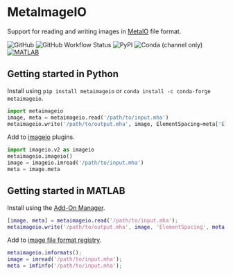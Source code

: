 # MetaImageIO

Support for reading and writing images in [MetaIO](https://itk.org/Wiki/ITK/MetaIO/Documentation) file format.

![GitHub](https://img.shields.io/github/license/auneri/MetaImageIO)
![GitHub Workflow Status](https://img.shields.io/github/actions/workflow/status/auneri/MetaImageIO/main.yml)
![PyPI](https://img.shields.io/pypi/v/metaimageio)
![Conda (channel only)](https://img.shields.io/conda/vn/conda-forge/MetaImageIO)
[![MATLAB](https://www.mathworks.com/matlabcentral/images/matlab-file-exchange.svg)](https://www.mathworks.com/matlabcentral/fileexchange/104070-metaimageio)

## Getting started in Python

Install using `pip install metaimageio` or `conda install -c conda-forge metaimageio`.

```python
import metaimageio
image, meta = metaimageio.read('/path/to/input.mha')
metaimageio.write('/path/to/output.mha', image, ElementSpacing=meta['ElementSpacing'])
```

Add to [imageio](https://imageio.readthedocs.io) plugins.

```python
import imageio.v2 as imageio
metaimageio.imageio()
image = imageio.imread('/path/to/input.mha')
meta = image.meta
```

## Getting started in MATLAB

Install using the [Add-On Manager](https://www.mathworks.com/help/matlab/matlab_env/get-add-ons.html).

```matlab
[image, meta] = metaimageio.read('/path/to/input.mha');
metaimageio.write('/path/to/output.mha', image, 'ElementSpacing', meta.ElementSpacing);
```

Add to [image file format registry](https://www.mathworks.com/help/matlab/ref/imformats.html).

```matlab
metaimageio.imformats();
image = imread('/path/to/input.mha');
meta = imfinfo('/path/to/input.mha');
```
